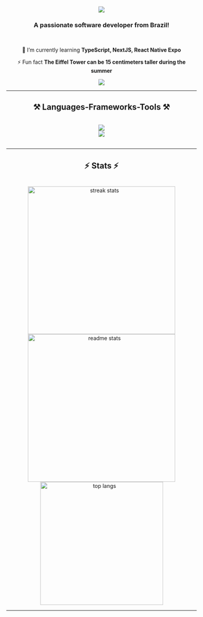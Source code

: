 <h1 align="center">
    <img src="https://readme-typing-svg.demolab.com?font=Fira+Code&size=25&pause=1000&color=34F72E&center=true&vCenter=true&random=false&width=600&lines=Hi+There!%F0%9F%91%8B+;I'm+Rodrigo+Brand%C3%A3o!"
</h1>

<h3 align="center">A passionate software developer from Brazil!</h3>

<br/>

<div align="center">
 
 🌱 I’m currently learning **TypeScript, NextJS, React Native Expo**

 ⚡ Fun fact **The Eiffel Tower can be 15 centimeters taller during the summer**
 
</div>

<div align="center"> 
  <a href="https://linkedin.com/in/rodrigmeira" target="_blank">
    <img src="https://img.shields.io/badge/LinkedIn-0077B5?style=for-the-badge&logo=linkedin&logoColor=white" target="_blank" />
  </a>
</div>

<hr/>
 
<h2 align="center">⚒️ Languages-Frameworks-Tools ⚒️</h2>
<br/>
<div align="center">
    <img src="https://skillicons.dev/icons?i=c,html,css,javascript,typescript,nodejs,tailwind,react,express,nextjs,mysql" /><br>
    <img src="https://skillicons.dev/icons?i=vscode,github,git,figma" />
</div>

<br/>
<hr/>

<h2 align="center">⚡ Stats ⚡</h2>
<br>
<div align=center>
  <img width=390 src="https://streak-stats.demolab.com/?user=rodrigmeira&count_private=true&theme=react&border_radius=10" alt="streak stats"/>
  <img width=390 src="https://github-readme-stats-salesp07.vercel.app/api?username=rodrigmeira&count_private=true&show_icons=true&theme=react&rank_icon=github&border_radius=10" alt="readme stats" />
  <br/>
  <img width=325 align="center" src="https://github-readme-stats-salesp07.vercel.app/api/top-langs/?username=rodrigmeira&hide=HTML&langs_count=8&layout=compact&theme=react&border_radius=10&size_weight=0.5&count_weight=0.5&exclude_repo=github-readme-stats" alt="top langs" />
</div>

<hr/>
